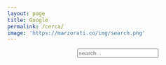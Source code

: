 ```yaml
---
layout: page
title: Google
permalink: /cerca/
image: 'https://marzorati.co/img/search.png'
---
```


<!-- Html Elements for Search -->
<center>

<div id="search-container">
<input type="text" id="search-input" placeholder="search...">
<br>
<br>
<ul id="results-container"></ul>
</div>

</center>

<!-- Script pointing to search-script.js -->
<script src="/search-script.js" type="text/javascript"></script>

<!-- Configuration -->
<script>
SimpleJekyllSearch({
  searchInput: document.getElementById('search-input'),
  resultsContainer: document.getElementById('results-container'),
  json: '/search.json'
})
</script>